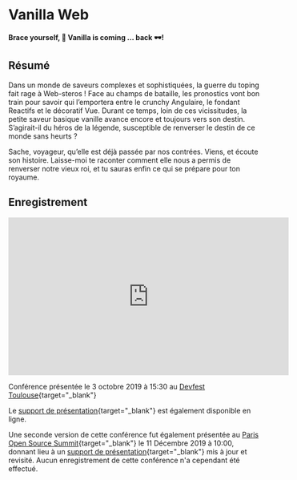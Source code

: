 # Vanilla Web

**Brace yourself, :icecream: Vanilla is coming … back :dark_sunglasses:!**

## Résumé

Dans un monde de saveurs complexes et sophistiquées, la guerre du toping fait rage à Web-steros !
Face au champs de bataille, les pronostics vont bon train pour savoir qui l’emportera entre le crunchy Angulaire, le fondant Reactifs et le décoratif Vue.
Durant ce temps, loin de ces vicissitudes, la petite saveur basique vanille avance encore et toujours vers son destin.
S’agirait-il du héros de la légende, susceptible de renverser le destin de ce monde sans heurts ?

Sache, voyageur, qu’elle est déjà passée par nos contrées. Viens, et écoute son histoire. Laisse-moi te raconter comment elle nous a permis de renverser notre vieux roi, et tu sauras enfin ce qui se prépare pour ton royaume.

## Enregistrement

<div class="video-16x9">
<iframe width="560" height="315" src="https://www.youtube-nocookie.com/embed/-d_Ka7OE4Xk" frameborder="0" allow="accelerometer; autoplay; encrypted-media; gyroscope; picture-in-picture" allowfullscreen title="Vidéo Youtube : Brace yourself, Vanilla is coming back, présenté par Noël Macé au DevFest Toulouse (2019)"></iframe>
</div>

Conférence présentée le 3 octobre 2019 à 15:30 au [Devfest Toulouse](https://2019.devfesttoulouse.fr/sessions/brace_yourself__vanilla_is_coming__back__/){target="\_blank"}

Le [support de présentation](/slides/vanilla1/devfesttlse19/index.html){target="\_blank"} est également disponible en ligne.

Une seconde version de cette conférence fut également présentée au [Paris Open Source Summit](https://2019.opensourcesummit.paris/){target="\_blank"} le 11 Décembre 2019 à 10:00, donnant lieu à un [support de présentation](/slides/vanilla1/poss19/index.html){target="\_blank"} mis à jour et revisité.
Aucun enregistrement de cette conférence n'a cependant été effectué.
